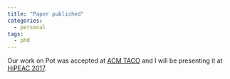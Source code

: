 ```yaml
---
title: "Paper published"
categories:
  - personal
tags:
  - phd
---
```

Our work on Pot was accepted at [ACM TACO][taco] and I will be presenting it 
at [HiPEAC 2017][hipeac].

[taco]: http://taco.acm.org
[hipeac]: http://www.hipeac.net/2017/stockholm/
